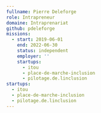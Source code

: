 ```yaml
---
fullname: Pierre Deleforge
role: Intrapreneur
domaine: Intraprenariat
github: pdeleforge
missions:
  - start: 2019-06-01
    end: 2022-06-30
    status: independent
    employer: ''
    startups:
      - itou
      - place-de-marche-inclusion
      - pilotage.de.linclusion
startups:
  - itou
  - place-de-marche-inclusion
  - pilotage.de.linclusion
---
```

